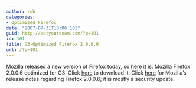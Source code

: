 ```yaml
---
author: rob
categories:
- Optimized Firefox
date: "2007-07-31T18:06:10Z"
guid: http://eatyourexam.com/?p=101
id: 101
title: G3-Optimized Firefox 2.0.0.6
url: /?p=101
---
```

Mozilla released a new version of Firefox today, so here it is. Mozilla Firefox 2.0.0.6 optimized for G3! Click [here](http://eatyourexam.com/my-files/ff-opt/firefox-2.0.0.6.en-US.mac.dmg "Firefox 2.0.0.6 G3-Optimized Download") to download it. Click [here](http://www.mozilla.com/en-US/firefox/2.0.0.6/releasenotes/) for Mozilla&#8217;s release notes regarding Firefox 2.0.0.6; it is mostly a security update.